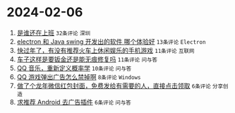 # 2024-02-06

1. [是谁还在上班](https://www.v2ex.com/t/1014557) `32条评论` `深圳`
1. [electron 和 Java swing 开发出的软件 哪个体验好](https://www.v2ex.com/t/1014546) `13条评论` `Electron`
1. [快过年了，有没有推荐火车上休闲娱乐的手机游戏](https://www.v2ex.com/t/1014551) `11条评论` `互联网`
1. [车子这样是要钣金还是能无痕修复吗](https://www.v2ex.com/t/1014550) `11条评论` `问与答`
1. [QQ 音乐，重新定义概率学](https://www.v2ex.com/t/1014553) `10条评论` `问与答`
1. [QQ 游戏弹出广告怎么禁掉啊](https://www.v2ex.com/t/1014545) `8条评论` `Windows`
1. [做了个龙年微信红包封面，免费发给有需要的人，直接点击领取](https://www.v2ex.com/t/1014552) `6条评论` `分享创造`
1. [求推荐 Android 去广告插件](https://www.v2ex.com/t/1014543) `6条评论` `问与答`
